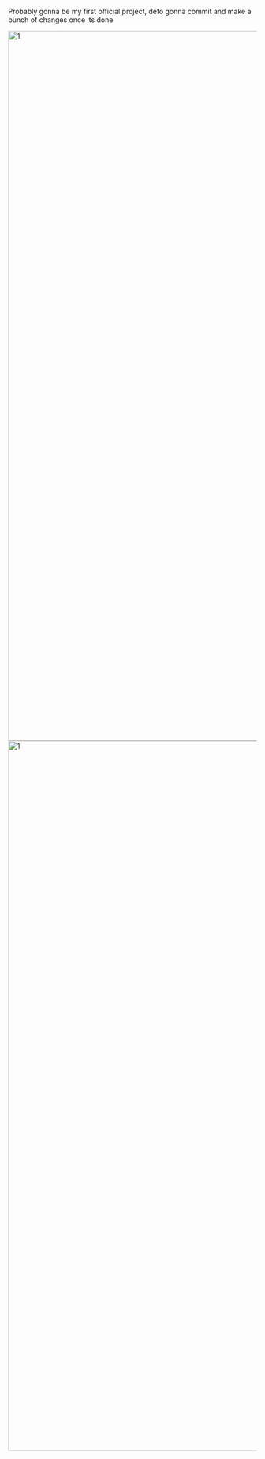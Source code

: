 Probably gonna be my first official project, defo gonna commit and make a bunch of changes once its done


<img width="1438" alt="1" src="https://github.com/user-attachments/assets/12aab379-648d-4ac4-a4a8-f5c7ca6533fc" />
<img width="1438" alt="1" src="https://github.com/user-attachments/assets/403a77f9-447b-49a1-8038-5cb2434f6b24" />
